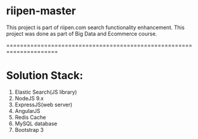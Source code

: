 # riipen-master

This project is part of riipen.com search functionality enhancement.
This project was done as part of Big Data and Ecommerce course.

=====================================================================

Solution Stack:
======================

1. Elastic Search(JS library)
2. NodeJS 9.x
3. ExpressJS(web server)
4. AngularJS 
5. Redis Cache
6. MySQL database
7. Bootstrap 3



